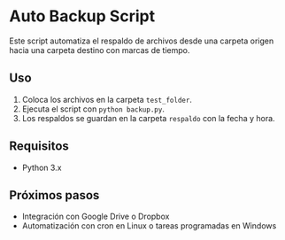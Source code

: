 # Auto Backup Script

Este script automatiza el respaldo de archivos desde una carpeta origen hacia una carpeta destino con marcas de tiempo.

## Uso

1. Coloca los archivos en la carpeta `test_folder`.
2. Ejecuta el script con `python backup.py`.
3. Los respaldos se guardan en la carpeta `respaldo` con la fecha y hora.

## Requisitos

- Python 3.x

## Próximos pasos

- Integración con Google Drive o Dropbox
- Automatización con cron en Linux o tareas programadas en Windows
